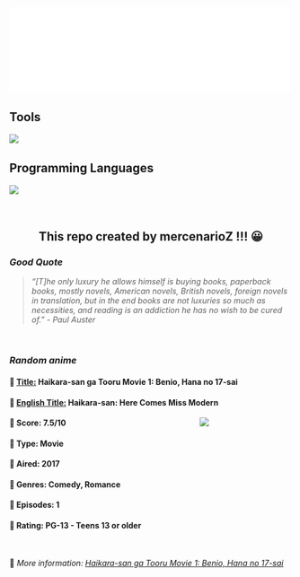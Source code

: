
<img src="svg/nai.svg" />

<p>
  <h2>Tools</h2>
  <a href="https://skillicons.dev">
    <img src="https://skillicons.dev/icons?i=git,bash,vim,ubuntu,tensorflow,pytorch,docker,raspberrypi" />
  </a>

  <br />

  <h2>Programming Languages</h2>

  <a href="https://skillicons.dev">
    <img src="https://skillicons.dev/icons?i=python,c,cpp" />
  </a>
</p>

<br />

<h2 align="center">This repo created by mercenarioZ !!! 😀</h2>
<h3><i>Good Quote</i></h3>

<blockquote>
<i>
“[T]he only luxury he allows himself is buying books, paperback books, mostly novels, American novels, British novels, foreign novels in translation, but in the end books are not luxuries so much as necessities, and reading is an addiction he has no wish to be cured of.” - Paul Auster
</i>
</blockquote>

<br />

<h3><i>Random anime</i></h3>

<h4>
  <strong>🥭 <u>Title:</u></strong> Haikara-san ga Tooru Movie 1: Benio, Hana no 17-sai
</h4>

<h4>🌿 <u>English Title:</u> Haikara-san: Here Comes Miss Modern</h4>

<img align="right" width="165" src=https://cdn.myanimelist.net/images/anime/1061/93069.jpg />

<h4>🌱 Score: 7.5/10</h4>

<h4>🌲 Type: Movie</h4>

<h4>🌴 Aired: 2017</h4>

<h4>🌵 Genres: Comedy, Romance</h4>

<h4>🥑 Episodes: 1</h4>

<h4>🍏 Rating: PG-13 - Teens 13 or older</h4>

<br />

🍂 *More information: [Haikara-san ga Tooru Movie 1: Benio, Hana no 17-sai](https://myanimelist.net/anime/33378/Haikara-san_ga_Tooru_Movie_1__Benio_Hana_no_17-sai)*
    